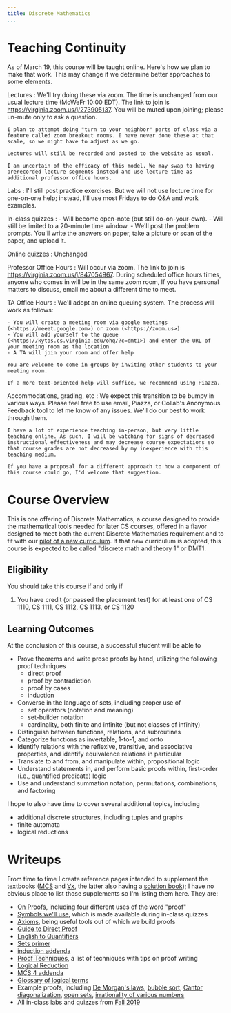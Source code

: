 ```yaml
---
title: Discrete Mathematics
...
```


# Teaching Continuity

As of March 19, this course will be taught online. Here's how we plan to make that work. This may change if we determine better approaches to some elements.

Lectures
:   We'll try doing these via zoom. The time is unchanged from our usual lecture time (MoWeFr 10:00 EDT). The link to join is <https://virginia.zoom.us/j/273905137>. You will be muted upon joining; please un-mute only to ask a question.
    
    I plan to attempt doing "turn to your neighbor" parts of class via a feature called zoom breakout rooms. I have never done these at that scale, so we might have to adjust as we go.
    
    Lectures will still be recorded and posted to the website as usual.
    
    I am uncertain of the efficacy of this model. We may swap to having prerecorded lecture segments instead and use lecture time as additional professor office hours.

Labs
:   I'll still post practice exercises. But we will not use lecture time for one-on-one help; instead, I'll use most Fridays to do Q&A and work examples.

In-class quizzes
:   - Will become open-note (but still do-on-your-own).
    - Will still be limited to a 20-minute time window.
    - We'll post the problem prompts. You'll write the answers on paper, take a picture or scan of the paper, and upload it.

Online quizzes
:   Unchanged

Professor Office Hours
:   Will occur via zoom. The link to join is <https://virginia.zoom.us/j/847054967>. During scheduled office hours times, anyone who comes in will be in the same zoom room, If you have personal matters to discuss, email me about a different time to meet.

TA Office Hours
:   We'll adopt an online queuing system. The process will work as follows:
    
    - You will create a meeting room via google meetings (<https://meeet.google.com>) or zoom (<https://zoom.us>)
    - You will add yourself to the queue (<https://kytos.cs.virginia.edu/ohq/?c=dmt1>) and enter the URL of your meeting room as the location
    - A TA will join your room and offer help
    
    You are welcome to come in groups by inviting other students to your meeting room.

    If a more text-oriented help will suffice, we recommend using Piazza.

Accommodations, grading, etc
:   We expect this transition to be bumpy in various ways. Please feel free to use email, Piazza, or Collab's Anonymous Feedback tool to let me know of any issues. We'll do our best to work through them.
    
    I have a lot of experience teaching in-person, but very little teaching online. As such, I will be watching for signs of decreased instructional effectiveness and may decrease course expectations so that course grades are not decreased by my inexperience with this teaching medium.
    
    If you have a proposal for a different approach to how a component of this course could go, I'd welcome that suggestion.



# Course Overview 

This is one offering of Discrete Mathematics,
a course designed to provide the mathematical tools needed for later CS courses,
offered in a flavor designed to meet both the current Discrete Mathematics requirement and to fit with our [pilot of a new curriculum](http://pilot.cs.virginia.edu/).
If that new curriculum is adopted, this course is expected to be called "discrete math and theory 1" or DMT1.

## Eligibility

You should take this course if and only if

1. You have credit (or passed the placement test) for at least one of CS 1110, CS 1111, CS 1112, CS 1113, or CS 1120

## Learning Outcomes

At the conclusion of this course, a successful student will be able to

- Prove theorems and write prose proofs by hand, utilizing the following proof techniques
    - direct proof
    - proof by contradiction
    - proof by cases
    - induction
- Converse in the language of sets, including proper use of
    - set operators (notation and meaning)
    - set-builder notation
    - cardinality, both finite and infinite (but not classes of infinity)
- Distinguish between functions, relations, and subroutines
- Categorize functions as invertable, 1-to-1, and onto
- Identify relations with the reflexive, transitive, and associative properties, and identify equivalence relations in particular
- Translate to and from, and manipulate within, propositional logic
- Understand statements in, and perform basic proofs within, first-order (i.e., quantified predicate) logic
- Use and understand summation notation, permutations, combinations, and factoring

I hope to also have time to cover several additional topics, including

- additional discrete structures, including tuples and graphs
- finite automata
- logical reductions

# Writeups

From time to time I create reference pages intended to supplement the textbooks ([MCS](files/mcs.pdf) and [∀x](files/forallx.pdf), the latter also having a [solution book](http://forallx.openlogicproject.org/solutions/forallxsol.pdf));
I have no obvious place to list those supplements so I'm listing them here. They are:

- [On Proofs](proofs.html), including four different uses of the word "proof"
- [Symbols we'll use](symbols.html), which is made available during in-class quizzes
- [Axioms](axioms.html), being useful tools out of which we build proofs
- [Guide to Direct Proof](direct.html)
- [English to Quantifiers](eng2quant.html)
- [Sets primer](sets.html)
- [induction addenda](induction.html)
- [Proof Techniques](techniques-q8.html), a list of techniques with tips on proof writing
- [Logical Reduction](reducibility.html)
- [MCS 4 addenda](chap4.html)
- [Glossary of logical terms](glossary.html)
- Example proofs, including [De Morgan's laws](demorgan.html), [bubble sort](bubble.html), [Cantor diagonalization](cantor.html), [open sets](openset.html), [irrationality of various numbers](irrationality.html)
- All in-class labs and quizzes from [Fall 2019](files/f2019)

